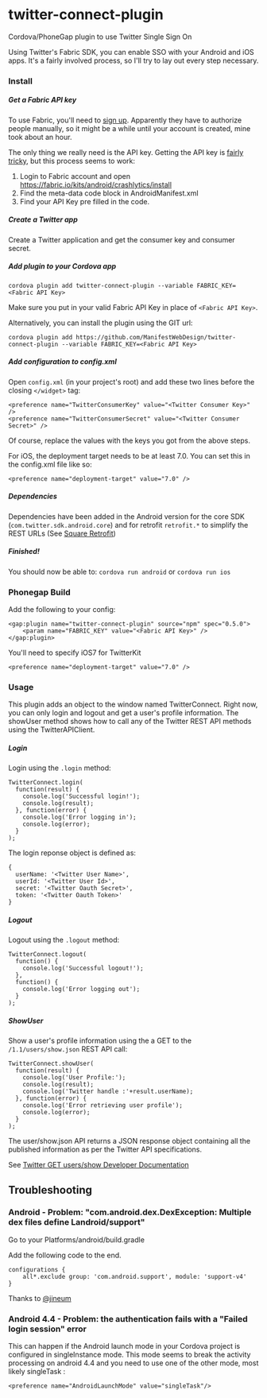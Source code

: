 # twitter-connect-plugin
Cordova/PhoneGap plugin to use Twitter Single Sign On

Using Twitter's Fabric SDK, you can enable SSO with your Android and iOS apps. It's a fairly involved process, so I'll try to lay out every step necessary.

### Install

##### Get a Fabric API key
To use Fabric, you'll need to [sign up](https://get.fabric.io/twitter-login). Apparently they have to authorize people manually, so it might be a while until your account is created, mine took about an hour.

The only thing we really need is the API key. Getting the API key is [fairly tricky](https://twittercommunity.com/t/how-can-i-get-apikey/26162/18), but this process seems to work:

1. Login to Fabric account and open https://fabric.io/kits/android/crashlytics/install
2. Find the meta-data code block in AndroidManifest.xml
3. Find your API Key pre filled in the code.

##### Create a Twitter app
Create a Twitter application and get the consumer key and consumer secret.

##### Add plugin to your Cordova app
`cordova plugin add twitter-connect-plugin --variable FABRIC_KEY=<Fabric API Key>`

Make sure you put in your valid Fabric API Key in place of `<Fabric API Key>`.

Alternatively, you can install the plugin using the GIT url:

`cordova plugin add https://github.com/ManifestWebDesign/twitter-connect-plugin --variable FABRIC_KEY=<Fabric API Key>`

##### Add configuration to config.xml
Open `config.xml` (in your project's root) and add these two lines before the closing ```</widget>``` tag:
````
<preference name="TwitterConsumerKey" value="<Twitter Consumer Key>" />
<preference name="TwitterConsumerSecret" value="<Twitter Consumer Secret>" />
````
Of course, replace the values with the keys you got from the above steps.

For iOS, the deployment target needs to be at least 7.0. You can set this in the config.xml file like so:
````
<preference name="deployment-target" value="7.0" />
````

##### Dependencies

Dependencies have been added in the Android version for the core SDK (````com.twitter.sdk.android.core````) and for retrofit ````retrofit.*```` to simplify the REST URLs (See [Square Retrofit](http://square.github.io/retrofit/))

##### Finished!
You should now be able to: `cordova run android` or `cordova run ios`

### Phonegap Build
Add the following to your config:

```
<gap:plugin name="twitter-connect-plugin" source="npm" spec="0.5.0">
	<param name="FABRIC_KEY" value="<Fabric API Key>" />
</gap:plugin>
```

You'll need to specify iOS7 for TwitterKit
```
<preference name="deployment-target" value="7.0" />
```

### Usage

This plugin adds an object to the window named TwitterConnect. Right now, you can only login and logout and get a user's profile information. The showUser method shows how to call any of the Twitter REST API methods using the TwitterAPIClient.

##### Login

Login using the `.login` method:
```
TwitterConnect.login(
  function(result) {
    console.log('Successful login!');
    console.log(result);
  }, function(error) {
    console.log('Error logging in');
    console.log(error);
  }
);
```

The login reponse object is defined as:
```
{
  userName: '<Twitter User Name>',
  userId: '<Twitter User Id>',
  secret: '<Twitter Oauth Secret>',
  token: '<Twitter Oauth Token>'
}
```

##### Logout

Logout using the `.logout` method:
```
TwitterConnect.logout(
  function() {
	console.log('Successful logout!');
  },
  function() {
    console.log('Error logging out');
  }
);
```
##### ShowUser

Show a user's profile information using the a GET to the `/1.1/users/show.json` REST API call:
```
TwitterConnect.showUser(
  function(result) {
    console.log('User Profile:');
    console.log(result);
    console.log('Twitter handle :'+result.userName);
  }, function(error) {
    console.log('Error retrieving user profile');
    console.log(error);
  }
);
```

The user/show.json API returns a JSON response object containing all the published information as per the Twitter API specifications.

See [Twitter GET users/show Developer Documentation](https://dev.twitter.com/rest/reference/get/users/show)

## Troubleshooting

### Android - Problem: "com.android.dex.DexException: Multiple dex files define Landroid/support"

Go to your Platforms/android/build.gradle

Add the following code to the end.

```
configurations {
	all*.exclude group: 'com.android.support', module: 'support-v4'
}
```

Thanks to [@jineum](https://github.com/ManifestWebDesign/twitter-connect-plugin/issues/8#issuecomment-139521036)

### Android 4.4 - Problem: the authentication fails with a "Failed login session" error

This can happen if the Android launch mode in your Cordova project is configured in singleInstance mode. This mode seems to break the activity processing on android 4.4 and you need to use one of the other mode, most likely singleTask : 

```
<preference name="AndroidLaunchMode" value="singleTask"/>
```

